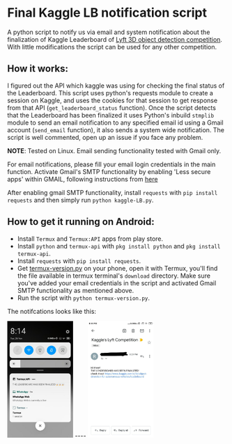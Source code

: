 # Final Kaggle LB notification script

A python script to notify us via email and system notification about the finalization of Kaggle Leaderboard of [Lyft 3D object detection competition](https://www.kaggle.com/c/3d-object-detection-for-autonomous-vehicles/). With little modifications the script can be used for any other competition.

## How it works:

I figured out the API which kaggle was using for checking the final status of the Leaderboard. This script uses python's requests module to create a session on Kaggle, and uses the cookies for that session to get response from that API (`get_leaderboard_status` function). Once the script detects that the Leaderboard has been finalized it uses Python's inbuild `stmplib` module to send an email notification to any specified email id using a Gmail account (`send_email` function), it also sends a system wide notification. The script is well commented, open up an issue if you face any problem.

**NOTE**: Tested on Linux. Email sending functionality tested with Gmail only.

For email notifications, please fill your email login credentials in the main function. Activate Gmail's SMTP functionality by enabling 'Less secure apps' within GMAIL, following instructions from [here](https://help.dreamhost.com/hc/en-us/articles/115001719551-Troubleshooting-GMAIL-SMTP-authentication-errors
)

After enabling gmail SMTP functionality, install `requests` with `pip install requests` and then simply run `python kaggle-LB.py`.

## How to get it running on Android:

* Install `Termux` and `Termux:API` apps from play store.
* Install `python` and `termux-api` with `pkg install python` and `pkg install termux-api`.
* Install `requests` with `pip install requests`.
* Get [termux-version.py](termux-version.py) on your phone, open it with Termux, you'll find the file available in termux terminal's `download` directory. Make sure you've added your email credentials in the script and activated Gmail SMTP functionality as mentioned above.
* Run the script with `python termux-version.py`.

The notifcations looks like this:
<p float="left">
  <img src="screenshots/termux.jpeg" alt="termux" width="30%" height="30%" />
  ----
  <img src="screenshots/email.jpeg" alt="email" width="30%" height="30%" />  
</p>
